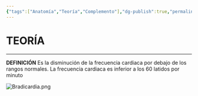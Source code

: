```yaml
---
{"tags":["Anatomía","Teoría","Complemento"],"dg-publish":true,"permalink":"/24-anatomia/entidades-clinicas/patologias-cardiacas/bradicardia/","dgPassFrontmatter":true}
---
```


# TEORÍA
---
**DEFINICIÓN**
Es la disminución de la frecuencia cardiaca por debajo de los rangos normales. La frecuencia cardiaca es inferior a los 60 latidos por minuto

![Bradicardia.png](/img/user/1.%20ELEMENTOS%20GR%C3%81FICOS/Bradicardia.png)
